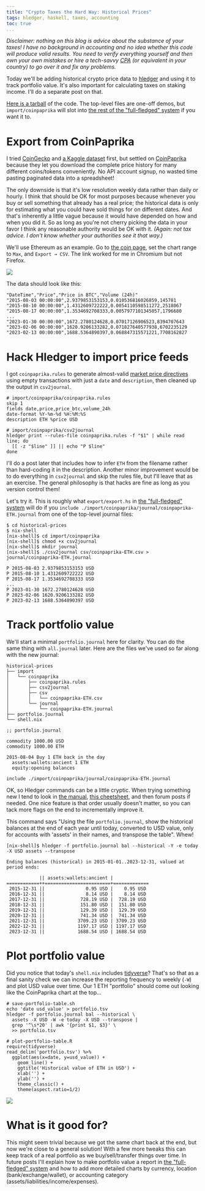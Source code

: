```yaml
---
title: "Crypto Taxes the Hard Way: Historical Prices"
tags: hledger, haskell, taxes, accounting
toc: true
...
```


*Disclaimer: nothing on this blog is advice about the substance of your taxes! I have no background in accounting and no idea whether this code will produce valid results. You need to verify everything yourself and then own your own mistakes or hire a tech-savvy [CPA][cpa] (or equivalent in your country) to go over it and fix any problems.*

Today we'll be adding historical crypto price data to [hledger][hl] and using it to track portfolio value.
It's also important for calculating taxes on staking income. I'll do a separate post on that.

[Here is a tarball][tar] of the code.
The top-level files are one-off demos, but `import/coinpaprika` will slot into [the rest of the "full-fledged" system][ctthw] if you want it to.

# Export from CoinPaprika

I tried [CoinGecko][cghd] and [a Kaggle dataset][ccph] first, but settled on [CoinPaprika][cpp] because
they let you download the complete price history for many different coins/tokens conveniently.
No API account signup, no wasted time pasting paginated data into a spreadsheet!

The only downside is that it's low resolution weekly data rather than daily or hourly.
I think that should be OK for most purposes because whenever you buy or sell something that already has a real price; the historical data is only for estimating what you could have sold things for on different dates. And that's inherently a little vague because it would have depended on how and when you did it. So as long as you're not cherry picking the data in your favor I think any reasonable authority would be OK with it. *(Again: not tax advice. I don't know whether your authorities see it that way.)*

We'll use Ethereum as an example.
Go to [the coin page][eth], set the chart range to `Max`, and `Export → CSV`.
The link worked for me in Chromium but not Firefox.

![](eth-price-csv-med.png)

The data should look like this:

~~~{ .txt }
"DateTime","Price","Price in BTC","Volume (24h)"
"2015-08-03 00:00:00",2.9379853153153,0.010536816026859,145781
"2015-08-10 00:00:00",1.4312609722222,0.0054110598511272,2518067
"2015-08-17 00:00:00",1.3534692708333,0.0057977101345057,1796680
...
"2023-01-30 00:00:00",1672.2780124628,0.07017126906523,8394707643
"2023-02-06 00:00:00",1620.9206133282,0.071827640577938,6702235129
"2023-02-13 00:00:00",1688.5364890397,0.068847315571221,7708162827
~~~

# Hack Hledger to import price feeds

I got `coinpaprika.rules` to generate almost-valid [market price directives][hmp] using empty transactions with just a `date` and `description`, then cleaned up the output in `csv2journal`.

~~~{ .ini }
# import/coinpaprika/coinpaprika.rules
skip 1
fields date,price,price_btc,volume_24h
date-format %Y-%m-%d %H:%M:%S
description ETH %price USD
~~~

~~~{ .bash }
# import/coinpaprika/csv2journal
hledger print --rules-file coinpaprika.rules -f "$1" | while read line; do
  [[ -z "$line" ]] || echo "P $line"
done
~~~

I'll do a post later that includes how to infer `ETH` from the filename rather than hard-coding it in the description.
Another minor improvement would be to do everything in `csv2journal` and skip the rules file, but I'll leave that as an exercise. The general philosophy is that hacks are fine as long as you version control them!

Let's try it.
This is roughly what `export/export.hs` in [the "full-fledged" system][ctthw] will do if you `include ./import/coinpaprika/journal/coinpaprika-ETH.journal` from one of the top-level journal files:

~~~{ .ini }
$ cd historical-prices
$ nix-shell
[nix-shell]$ cd import/coinpaprika
[nix-shell]$ chmod +x csv2journal
[nix-shell]$ mkdir journal
[nix-shell]$ ./csv2journal csv/coinpaprika-ETH.csv > journal/coinpaprika-ETH.journal
~~~

~~~{ .txt }
P 2015-08-03 2.9379853153153 USD
P 2015-08-10 1.4312609722222 USD
P 2015-08-17 1.3534692708333 USD
...
P 2023-01-30 1672.2780124628 USD
P 2023-02-06 1620.9206133282 USD
P 2023-02-13 1688.5364890397 USD
~~~

# Track portfolio value

We'll start a minimal `portfolio.journal` here for clarity.
You can do the same thing with `all.journal` later.
Here are the files we've used so far along with the new journal:

~~~{ .txt }
historical-prices
├── import
│   └── coinpaprika
│       ├── coinpaprika.rules
│       ├── csv2journal
│       ├── csv
│       │   └── coinpaprika-ETH.csv
│       └── journal
│           └── coinpaprika-ETH.journal
├── portfolio.journal
└── shell.nix
~~~

~~~{ .txt }
;; portfolio.journal

commodity 1000.00 USD
commodity 1000.00 ETH

2015-08-04 Buy 1 ETH back in the day
  assets:wallets:ancient 1 ETH
  equity:opening balances

include ./import/coinpaprika/journal/coinpaprika-ETH.journal
~~~

OK, so Hledger commands can be a little cryptic.
When trying something new I tend to look in [the manual][hlm], [this cheetsheet][hcs], and then forum posts if needed.
One nice feature is that order usually doesn't matter, so you can tack more flags on the end to incrementally improve it.

This command says "Using the file `portfolio.journal`, show the historical balances at the end of each year until today, converted to USD value, only for accounts with 'assets' in their names, and transpose the table". Whew!

~~~{ .ini }
[nix-shell]$ hledger -f portfolio.journal bal --historical -Y -e today -X USD assets --transpose
~~~

~~~{ .txt }
Ending balances (historical) in 2015-01-01..2023-12-31, valued at period ends:

            || assets:wallets:ancient |             
============++========================+=============
 2015-12-31 ||               0.95 USD |    0.95 USD 
 2016-12-31 ||               8.14 USD |    8.14 USD 
 2017-12-31 ||             728.19 USD |  728.19 USD 
 2018-12-31 ||             151.80 USD |  151.80 USD 
 2019-12-31 ||             129.39 USD |  129.39 USD 
 2020-12-31 ||             741.34 USD |  741.34 USD 
 2021-12-31 ||            3709.23 USD | 3709.23 USD 
 2022-12-31 ||            1197.17 USD | 1197.17 USD 
 2023-12-31 ||            1688.54 USD | 1688.54 USD 
~~~

# Plot portfolio value

Did you notice that today's `shell.nix` includes [tidyverse][tv]?
That's so that as a final sanity check we can increase the reporting frequency to weekly (`-W`) and plot USD value over time. Our 1 ETH "portfolio" should come out looking like the CoinPaprika chart at the top...

~~~{ .bash }
# save-portfolio-table.sh
echo 'date usd_value' > portfolio.tsv
hledger -f portfolio.journal bal --historical \
  assets -X USD -W -e today -X USD --transpose |
  grep '^\s*20' | awk '{print $1, $3}' \
  >> portfolio.tsv
~~~

~~~{ .R }
# plot-portfolio-table.R
require(tidyverse)
read_delim('portfolio.tsv') %>%
  ggplot(aes(x=date, y=usd_value)) +
    geom_line() +
    ggtitle('Historical value of ETH in USD') +
    xlab('') +
    ylab('') +
    theme_classic() +
    theme(aspect.ratio=1/2)
~~~

![](eth-historical-plot.png)

# What is it good for?

This might seem trivial because we got the same chart back at the end, but now we're close to a general solution! With a few more tweaks this can keep track of a real portfolio as we buy/sell/transfer things over time. In future posts I'll explain how to make portfolio value a report in [the "full-fledged" system][ctthw] and how to add more detailed charts by currency, location (bank/exchange/wallet), or accounting category (assets/liabilities/income/expenses).

[cpa]: https://www.investopedia.com/terms/c/cpa.asp
[hl]: https://hledger.org/
[ccph]: https://www.kaggle.com/datasets/sudalairajkumar/cryptocurrencypricehistory
[cghd]: https://www.coingecko.com/en/coins/bitcoin/historical_data
[cpp]: https://coinpaprika.com/
[eth]: https://coinpaprika.com/coin/eth-ethereum/
[hlm]: https://hledger.org/1.28/hledger.html
[hmp]: https://hledger.org/1.28/hledger.html#market-prices
[hcs]: https://devhints.io/hledger
[ctthw]: /posts/2023/02/18/crypto-taxes-the-hard-way
[tar]: historical-prices.tar
[tv]: https://www.tidyverse.org/
